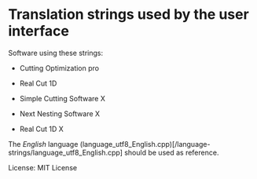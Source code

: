 # Translation strings used by the user interface

Software using these strings:

 - Cutting Optimization pro

 - Real Cut 1D
 
 - Simple Cutting Software X
 
 - Next Nesting Software X
 
 - Real Cut 1D X
 
The *English* language (language_utf8_English.cpp)[/language-strings/language_utf8_English.cpp] should be used as reference.

License: MIT License